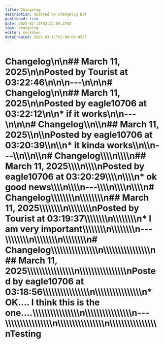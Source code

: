 ```yaml
---
title: Changelog
description: Updated by Changelog Bot
published: true
date: 2025-03-11T03:22:50.270Z
tags: changelog
editor: markdown
dateCreated: 2025-03-11T02:00:09.857Z
---
```


# Changelog\n\n## March 11, 2025\n\n**Posted by Tourist at 03:22:46**\n\n\n---\n\n\n# Changelog\\n\\n## March 11, 2025\\n\\n**Posted by eagle10706 at 03:22:12**\\n\\n* if it works\\n\\n---\\n\\n\\n# Changelog\\\\n\\\\n## March 11, 2025\\\\n\\\\n**Posted by eagle10706 at 03:20:39**\\\\n\\\\n* it kinda works\\\\n\\\\n---\\\\n\\\\n\\\\n# Changelog\\\\\\\\n\\\\\\\\n## March 11, 2025\\\\\\\\n\\\\\\\\n**Posted by eagle10706 at 03:20:29**\\\\\\\\n\\\\\\\\n* ok good news\\\\\\\\n\\\\\\\\n---\\\\\\\\n\\\\\\\\n\\\\\\\\n# Changelog\\\\\\\\\\\\\\\\n\\\\\\\\\\\\\\\\n## March 11, 2025\\\\\\\\\\\\\\\\n\\\\\\\\\\\\\\\\n**Posted by Tourist at 03:19:37**\\\\\\\\\\\\\\\\n\\\\\\\\\\\\\\\\n* I am very important\\\\\\\\\\\\\\\\n\\\\\\\\\\\\\\\\n---\\\\\\\\\\\\\\\\n\\\\\\\\\\\\\\\\n\\\\\\\\\\\\\\\\n# Changelog\\\\\\\\\\\\\\\\\\\\\\\\\\\\\\\\n\\\\\\\\\\\\\\\\\\\\\\\\\\\\\\\\n## March 11, 2025\\\\\\\\\\\\\\\\\\\\\\\\\\\\\\\\n\\\\\\\\\\\\\\\\\\\\\\\\\\\\\\\\n**Posted by eagle10706 at 03:18:56**\\\\\\\\\\\\\\\\\\\\\\\\\\\\\\\\n\\\\\\\\\\\\\\\\\\\\\\\\\\\\\\\\n* OK.... I think this is the one....\\\\\\\\\\\\\\\\\\\\\\\\\\\\\\\\n\\\\\\\\\\\\\\\\\\\\\\\\\\\\\\\\n---\\\\\\\\\\\\\\\\\\\\\\\\\\\\\\\\n\\\\\\\\\\\\\\\\\\\\\\\\\\\\\\\\n\\\\\\\\\\\\\\\\\\\\\\\\\\\\\\\\nTesting